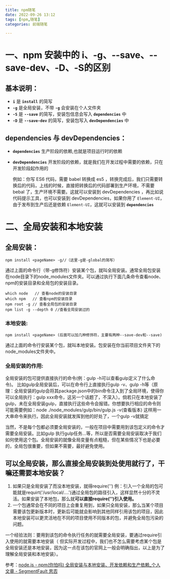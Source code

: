 ```yaml
---
title: npm随笔
date: 2022-09-26 13:12
tags: [npm,随笔]
categories: 前端随笔

---
```


# 一、npm 安装中的 i、-g、--save、--save-dev、-D、-S的区别

## 基本说明：

- **`i`** 是 **`install`** 的简写
- **`-g`** 是全局安装，不带 **`-g`** 会安装在个人文件夹
- **`-S`** 是 **`--save`** 的简写，安装包信息会写入 **`dependencies`** 中
- **`-D`** 是 **`--save-dev`** 的简写，安装包写入 **`devDependencies`** 中

## dependencies 与 devDependencies：

- **`dependencies`** 生产阶段的依赖,也就是项目运行时的依赖

- **`devDependencies`** 开发阶段的依赖，就是我们在开发过程中需要的依赖，只在开发阶段起作用的

  例如：你写 ES6 代码，需要 babel 转换成 es5 ，转换完成后，我们只需要转换后的代码，上线的时候，直接把转换后的代码部署到生产环境，不需要 bebal 了，生产环境不需要。这就可以安装到 devDependencies ，再比如说代码提示工具，也可以安装到 devDependencies，如果你用了 `Element-UI`，由于发布到生产后还是依赖 `Element-UI`，这就可以安装到 **`dependencies`**

# 二、全局安装和本地安装

## 全局安装：

```
npm install <pageName> -g//（这里-g是-global的简写）
```

通过上面的命令行（带-g修饰符）安装某个包，就叫全局安装。通常全局包安装在node目录下的node_modules文件夹。可以通过执行下面几条命令查看node、npm的安装目录和全局包的安装目录。

```
which node   // 查看node的安装目录
which npm   // 查看npm的安装目录
npm root -g // 查看全局包的安装目录
npm list -g --depth 0 //查看全局安装过的
```

### 本地安装:

```
npm install <pageName> (后面可以加几种修饰符，主要有两种--save-dev和--save)
```

通过上面的命令行安装某个包，就叫本地安装。包安装在你当前项目文件夹下的node_modules文件夹中。

### 全局安装的作用:

全局安装的包可提供直接执行的命令(例：gulp -h可以查看gulp定义了什么命令)。 比如gulp全局安装后，可以在命令行上直接执行gulp -v、gulp -h等（原理：全局安装的gulp会将其package.json中的bin命令注入到了全局环境，使得你可以全局执行：gulp xxx命令，这另一个话题了，不深入）。倘若只在本地安装了gulp，未在全局安装gulp，直接执行这些命令会报错。你想要执行相应的命令则可能需要例如：node ./node_modules/gulp/bin/gulp.js -v(查看版本) 这样用一大串命令来执行。因此全局安装就发挥到他的好处了，一个gulp -v就搞定

当然，不是每个包都必须要全局安装的，一般在项目中需要用到该包定义的命令才需要全局安装。比如gulp <taskName>执行gulp任务...等，所以是否需要全局安装取决于我们如何使用这个包。全局安装的就像全局变量有点粗糙，但在某些情况下也是必要的，全局包很重要，但如果不需要，最好避免使用。

## 可以全局安装，那么直接全局安装到处使用就行了，干嘛还需要本地安装？

1. 如果只是全局安装了而没本地安装，就得require('<pagePath>') 例：引入一个全局的包可能就是requirt('/usr/local/....')通过全局包的路径引入，这样显然十分的不灵活。如果安装了本地包，那么就**可以直接require('<pageName>')引入使用。**
2. 一个包通常会在不同的项目上会重复用到，如果只全局安装，那么当某个项目需要该包更新版本时，更新后可能就会影响到其他同样引用该包的项目，因此本地安装可以更灵活地在不同的项目使用不同版本的包，并避免全局包污染的问题。

一个经验法则：要用到该包的命令执行任务的就需要全局安装，要通过require引入使用的就需要本地安装（ 但实际开发过程中，我们也不怎么需要考虑某个包是全局安装还是本地安装，因为这一点在该包的官网上一般会明确指出，以上是为了理解全局安装和本地安装）。

参考：[node.js - npm(你怕吗) 全局安装与本地安装、开发依赖和生产依赖_个人文章 - SegmentFault 思否](https://segmentfault.com/a/1190000017787636?utm_source=tag-newest)



